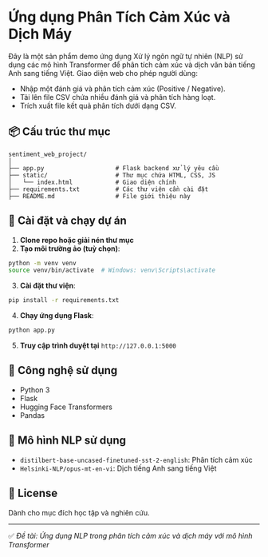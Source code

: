 # Ứng dụng Phân Tích Cảm Xúc và Dịch Máy

Đây là một sản phẩm demo ứng dụng Xử lý ngôn ngữ tự nhiên (NLP) sử dụng các mô hình Transformer để phân tích cảm xúc và dịch văn bản tiếng Anh sang tiếng Việt. Giao diện web cho phép người dùng:

- Nhập một đánh giá và phân tích cảm xúc (Positive / Negative).
- Tải lên file CSV chứa nhiều đánh giá và phân tích hàng loạt.
- Trích xuất file kết quả phân tích dưới dạng CSV.

## 📦 Cấu trúc thư mục

```
sentiment_web_project/
│
├── app.py                    # Flask backend xử lý yêu cầu
├── static/                   # Thư mục chứa HTML, CSS, JS
│   └── index.html            # Giao diện chính
├── requirements.txt          # Các thư viện cần cài đặt
├── README.md                 # File giới thiệu này
```

## 🚀 Cài đặt và chạy dự án

1. **Clone repo hoặc giải nén thư mục**
2. **Tạo môi trường ảo (tuỳ chọn)**:
```bash
python -m venv venv
source venv/bin/activate  # Windows: venv\Scripts\activate
```

3. **Cài đặt thư viện**:
```bash
pip install -r requirements.txt
```

4. **Chạy ứng dụng Flask**:
```bash
python app.py
```

5. **Truy cập trình duyệt tại** `http://127.0.0.1:5000`

## 🔧 Công nghệ sử dụng

- Python 3
- Flask
- Hugging Face Transformers
- Pandas

## 🤖 Mô hình NLP sử dụng

- `distilbert-base-uncased-finetuned-sst-2-english`: Phân tích cảm xúc
- `Helsinki-NLP/opus-mt-en-vi`: Dịch tiếng Anh sang tiếng Việt

## 📄 License

Dành cho mục đích học tập và nghiên cứu.

---

✅ *Đề tài: Ứng dụng NLP trong phân tích cảm xúc và dịch máy với mô hình Transformer*
